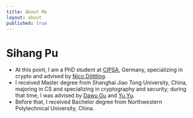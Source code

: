 ```yaml
---
title: About Me
layout: about
published: true
---
```

# Sihang Pu
  - At this point, I am a PhD student at [CIPSA](https://cispa.saarland/), Germany, specializing in crypto and advised by [Nico Döttling](https://sites.google.com/site/nicodoettling/).
  - I received Master degree from Shanghai Jiao Tong University, China, majoring in CS and specializing in cryptography and security; during that time, I was advised by [Dawu Gu](http://english.seiee.sjtu.edu.cn/english/detail/841_663.htm) and [Yu Yu](http://yuyu.hk).
  - Before that, I received Bachelor degree from Northwestern Polytechnical University, China.
